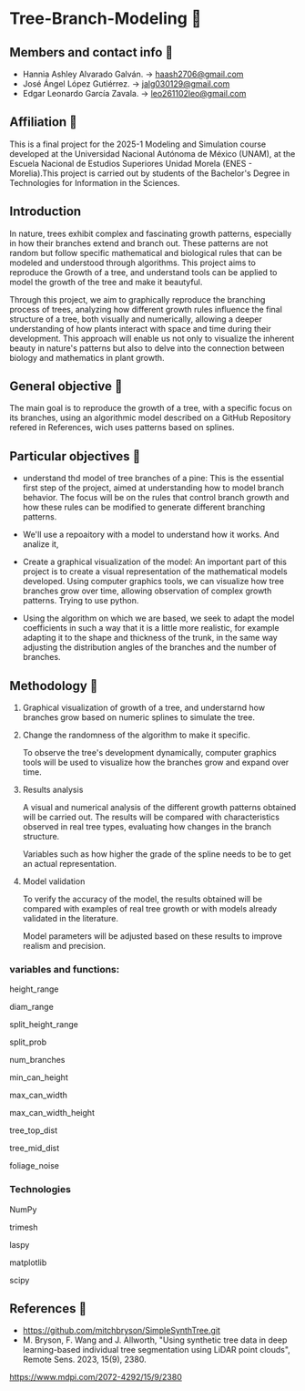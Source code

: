 # Tree-Branch-Modeling 🌳

## Members and contact info 👥

* Hannia Ashley Alvarado Galván. -> haash2706@gmail.com
* José Ángel López Gutiérrez. -> jalg030129@gmail.com
* Edgar Leonardo García Zavala. -> leo261102leo@gmail.com

## Affiliation 🏫
This is a final project for the 2025-1 Modeling and Simulation course developed at the Universidad Nacional Autónoma de México (UNAM), at the Escuela Nacional de Estudios Superiores Unidad Morela (ENES - Morelia).This project is carried out by students of the Bachelor's Degree in Technologies for Information in the Sciences.

## Introduction
In nature, trees exhibit complex and fascinating growth patterns, especially in how their branches extend and branch out. These patterns are not random but follow specific mathematical and biological rules that can be modeled and understood through algorithms. This project aims to reproduce the Growth of a tree, and understand tools can be applied to model the growth of the tree and make it beautyful.

Through this project, we aim to graphically reproduce the branching process of trees, analyzing how different growth rules influence the final structure of a tree, both visually and numerically, allowing a deeper understanding of how plants interact with space and time during their development. This approach will enable us not only to visualize the inherent beauty in nature's patterns but also to delve into the connection between biology and mathematics in plant growth.
  
## General objective 🎯
The main goal is to reproduce the growth of a tree, with a specific focus on its branches, using an algorithmic model described on a GitHub Repository refered in References, wich uses patterns based on splines. 

## Particular objectives 🎯
* understand thd model of tree branches of a pine: This is the essential first step of the project, aimed at understanding how to model branch behavior. The focus will be on the rules that control branch growth and how these rules can be modified to generate different branching patterns.

* We'll use a repoaitory with a model to understand how it works. And analize it,

* Create a graphical visualization of the model: An important part of this project is to create a visual representation of the mathematical models developed. Using computer graphics tools, we can visualize how tree branches grow over time, allowing observation of complex growth patterns. Trying to use python.
  
* Using the algorithm on which we are based, we seek to adapt the model coefficients in such a way that it is a little more realistic, for example adapting it to the shape and thickness of the trunk, in the same way adjusting the distribution angles of the branches and the number of branches.

## Methodology 🧪

1. Graphical visualization of growth of a tree, and understarnd how branches grow based on numeric splines to simulate the tree.
2. Change the randomness of the algorithm to make it specific.

    To observe the tree's development dynamically, computer graphics tools will be used to visualize how the branches grow and expand over time.

  
3. Results analysis

    A visual and numerical analysis of the different growth patterns obtained will be carried out. The results will be compared with characteristics observed in real tree types, evaluating how changes in the branch structure.

    Variables such as how higher the grade of the spline needs to be to get an  actual representation.

4. Model validation

    To verify the accuracy of the model, the results obtained will be compared with examples of real tree growth or with models already validated in the literature.

    Model parameters will be adjusted based on these results to improve realism and precision.

### variables and functions: 

height_range


diam_range


split_height_range


split_prob


num_branches


min_can_height


max_can_width


max_can_width_height


tree_top_dist


tree_mid_dist


foliage_noise

   


### Technologies
NumPy

trimesh

laspy

matplotlib

scipy


## References 📝

* https://github.com/mitchbryson/SimpleSynthTree.git
* M. Bryson, F. Wang and J. Allworth, "Using synthetic tree data in deep learning-based individual tree segmentation using LiDAR point clouds", Remote Sens. 2023, 15(9), 2380.

https://www.mdpi.com/2072-4292/15/9/2380
